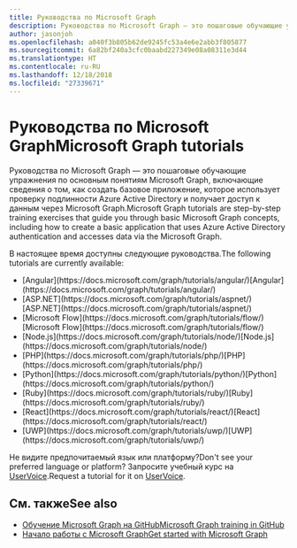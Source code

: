 ```yaml
---
title: Руководства по Microsoft Graph
description: Руководства по Microsoft Graph — это пошаговые обучающие упражнения по основным понятиям Microsoft Graph, включающие сведения о том, как создать базовое приложение, которое использует проверку подлинности Azure Active Directory и получает доступ к данным через Microsoft Graph.
author: jasonjoh
ms.openlocfilehash: a040f3b805b62de9245fc53a4e6e2abb3f805877
ms.sourcegitcommit: 6a82bf240a3cfc0baabd227349e08a08311e3d44
ms.translationtype: HT
ms.contentlocale: ru-RU
ms.lasthandoff: 12/18/2018
ms.locfileid: "27339671"
---
```

# <a name="microsoft-graph-tutorials"></a><span data-ttu-id="a6dfb-103">Руководства по Microsoft Graph</span><span class="sxs-lookup"><span data-stu-id="a6dfb-103">Microsoft Graph tutorials</span></span>

<span data-ttu-id="a6dfb-104">Руководства по Microsoft Graph — это пошаговые обучающие упражнения по основным понятиям Microsoft Graph, включающие сведения о том, как создать базовое приложение, которое использует проверку подлинности Azure Active Directory и получает доступ к данным через Microsoft Graph.</span><span class="sxs-lookup"><span data-stu-id="a6dfb-104">Microsoft Graph tutorials are step-by-step training exercises that guide you through basic Microsoft Graph concepts, including how to create a basic application that uses Azure Active Directory authentication and accesses data via the Microsoft Graph.</span></span>

<span data-ttu-id="a6dfb-105">В настоящее время доступны следующие руководства.</span><span class="sxs-lookup"><span data-stu-id="a6dfb-105">The following tutorials are currently available:</span></span>

- <span data-ttu-id="a6dfb-106">
  [Angular](https://docs.microsoft.com/graph/tutorials/angular/)</span><span class="sxs-lookup"><span data-stu-id="a6dfb-106">[Angular](https://docs.microsoft.com/graph/tutorials/angular/)</span></span>
- <span data-ttu-id="a6dfb-107">
  [ASP.NET](https://docs.microsoft.com/graph/tutorials/aspnet/)</span><span class="sxs-lookup"><span data-stu-id="a6dfb-107">[ASP.NET](https://docs.microsoft.com/graph/tutorials/aspnet/)</span></span>
- <span data-ttu-id="a6dfb-108">
  [Microsoft Flow](https://docs.microsoft.com/graph/tutorials/flow/)</span><span class="sxs-lookup"><span data-stu-id="a6dfb-108">[Microsoft Flow](https://docs.microsoft.com/graph/tutorials/flow/)</span></span>
- <span data-ttu-id="a6dfb-109">
  [Node.js](https://docs.microsoft.com/graph/tutorials/node/)</span><span class="sxs-lookup"><span data-stu-id="a6dfb-109">[Node.js](https://docs.microsoft.com/graph/tutorials/node/)</span></span>
- <span data-ttu-id="a6dfb-110">
  [PHP](https://docs.microsoft.com/graph/tutorials/php/)</span><span class="sxs-lookup"><span data-stu-id="a6dfb-110">[PHP](https://docs.microsoft.com/graph/tutorials/php/)</span></span>
- <span data-ttu-id="a6dfb-111">
  [Python](https://docs.microsoft.com/graph/tutorials/python/)</span><span class="sxs-lookup"><span data-stu-id="a6dfb-111">[Python](https://docs.microsoft.com/graph/tutorials/python/)</span></span>
- <span data-ttu-id="a6dfb-112">
  [Ruby](https://docs.microsoft.com/graph/tutorials/ruby/)</span><span class="sxs-lookup"><span data-stu-id="a6dfb-112">[Ruby](https://docs.microsoft.com/graph/tutorials/ruby/)</span></span>
- <span data-ttu-id="a6dfb-113">
  [React](https://docs.microsoft.com/graph/tutorials/react/)</span><span class="sxs-lookup"><span data-stu-id="a6dfb-113">[React](https://docs.microsoft.com/graph/tutorials/react/)</span></span>
- <span data-ttu-id="a6dfb-114">
  [UWP](https://docs.microsoft.com/graph/tutorials/uwp/)</span><span class="sxs-lookup"><span data-stu-id="a6dfb-114">[UWP](https://docs.microsoft.com/graph/tutorials/uwp/)</span></span>

<span data-ttu-id="a6dfb-115">Не видите предпочитаемый язык или платформу?</span><span class="sxs-lookup"><span data-stu-id="a6dfb-115">Don't see your preferred language or platform?</span></span> <span data-ttu-id="a6dfb-116">Запросите учебный курс на [UserVoice](https://officespdev.uservoice.com/forums/224641-feature-requests-and-feedback/category/101632-microsoft-graph-o365-rest-apis).</span><span class="sxs-lookup"><span data-stu-id="a6dfb-116">Request a tutorial for it on [UserVoice](https://officespdev.uservoice.com/forums/224641-feature-requests-and-feedback/category/101632-microsoft-graph-o365-rest-apis).</span></span>

## <a name="see-also"></a><span data-ttu-id="a6dfb-117">См. также</span><span class="sxs-lookup"><span data-stu-id="a6dfb-117">See also</span></span>

- [<span data-ttu-id="a6dfb-118">Обучение Microsoft Graph на GitHub</span><span class="sxs-lookup"><span data-stu-id="a6dfb-118">Microsoft Graph training in GitHub</span></span>](https://github.com/microsoftgraph?utf8=%E2%9C%93&q=msgraph-training&type=&language=)
- [<span data-ttu-id="a6dfb-119">Начало работы с Microsoft Graph</span><span class="sxs-lookup"><span data-stu-id="a6dfb-119">Get started with Microsoft Graph</span></span>](https://developer.microsoft.com/ru-RU/graph/get-started)
